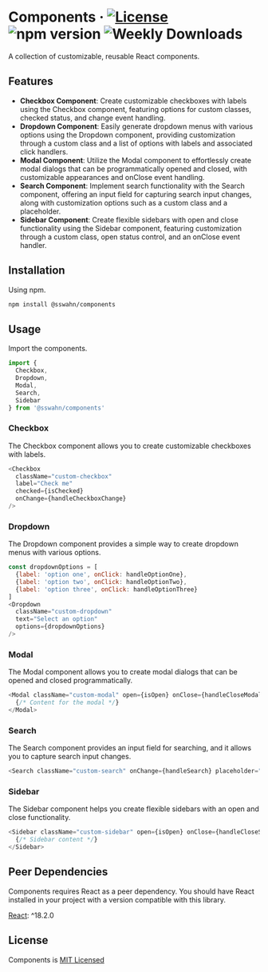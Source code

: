 # Components · [![License](https://img.shields.io/badge/License-MIT-blue.svg)](https://github.com/sswahn/components/blob/main/LICENSE) ![npm version](https://img.shields.io/npm/v/@sswahn/components) ![Weekly Downloads](https://img.shields.io/npm/dw/@sswahn/components)
A collection of customizable, reusable React components.  

## Features
- **Checkbox Component**: Create customizable checkboxes with labels using the Checkbox component, featuring options for custom classes, checked status, and change event handling.
- **Dropdown Component**: Easily generate dropdown menus with various options using the Dropdown component, providing customization through a custom class and a list of options with labels and associated click handlers.
- **Modal Component**: Utilize the Modal component to effortlessly create modal dialogs that can be programmatically opened and closed, with customizable appearances and onClose event handling.
- **Search Component**: Implement search functionality with the Search component, offering an input field for capturing search input changes, along with customization options such as a custom class and a placeholder.
- **Sidebar Component**: Create flexible sidebars with open and close functionality using the Sidebar component, featuring customization through a custom class, open status control, and an onClose event handler.


## Installation
Using npm.
```bash
npm install @sswahn/components
```  

## Usage
Import the components.
```javascript
import {
  Checkbox,
  Dropdown,
  Modal,
  Search,
  Sidebar
} from '@sswahn/components'
```

### Checkbox
The Checkbox component allows you to create customizable checkboxes with labels.  
```javascript
<Checkbox
  className="custom-checkbox"
  label="Check me"
  checked={isChecked}
  onChange={handleCheckboxChange}
/>
```  

### Dropdown
The Dropdown component provides a simple way to create dropdown menus with various options.  
```javascript
const dropdownOptions = [
  {label: 'option one', onClick: handleOptionOne},
  {label: 'option two', onClick: handleOptionTwo},
  {label: 'option three', onClick: handleOptionThree}
]
<Dropdown
  className="custom-dropdown"
  text="Select an option"
  options={dropdownOptions}
/>
```   

### Modal
The Modal component allows you to create modal dialogs that can be opened and closed programmatically.  
```javascript
<Modal className="custom-modal" open={isOpen} onClose={handleCloseModal}>
  {/* Content for the modal */}
</Modal>
```  

### Search
The Search component provides an input field for searching, and it allows you to capture search input changes.  
```javascript
<Search className="custom-search" onChange={handleSearch} placeholder="Search..." />
```  

### Sidebar
The Sidebar component helps you create flexible sidebars with an open and close functionality.  
```javascript
<Sidebar className="custom-sidebar" open={isOpen} onClose={handleCloseSidebar}>
  {/* Sidebar content */}
</Sidebar>
```  

## Peer Dependencies
Components requires React as a peer dependency. You should have React installed in your project with a version compatible with this library.  

[React](https://reactjs.org/): ^18.2.0  

## License
Components is [MIT Licensed](https://github.com/sswahn/components/blob/main/LICENSE)
